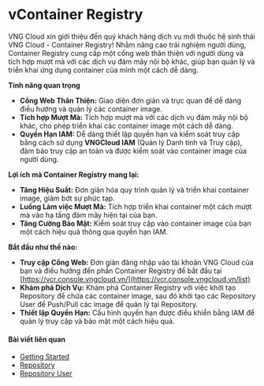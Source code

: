 # vContainer Registry

VNG Cloud xin giới thiệu đến quý khách hàng dịch vụ mới thuộc hệ sinh thái VNG Cloud - Container Registry! Nhằm nâng cao trải nghiệm người dùng, Container Registry cung cấp một cổng web thân thiện với người dùng và tích hợp mượt mà với các dịch vụ đám mây nội bộ khác, giúp bạn quản lý và triển khai ứng dụng container của mình một cách dễ dàng.

**Tính năng quan trọng**

* **Cổng Web Thân Thiện:** Giao diện đơn giản và trực quan để dễ dàng điều hướng và quản lý các container image.
* **Tích hợp Mượt Mà:** Tích hợp mượt mà với các dịch vụ đám mây nội bộ khác, cho phép triển khai các container image một cách dễ dàng.
* **Quyền Hạn IAM:** Dễ dàng thiết lập quyền hạn và kiểm soát truy cập bằng cách sử dụng **VNGCloud IAM** (Quản lý Danh tính và Truy cập), đảm bảo truy cập an toàn và được kiểm soát vào container image của người dùng.

**Lợi ích mà Container Registry mang lại:**

* **Tăng Hiệu Suất:** Đơn giản hóa quy trình quản lý và triển khai container image, giảm bớt sự phức tạp.
* **Luồng Làm việc Mượt Mà:** Tích hợp triển khai container một cách mượt mà vào hạ tầng đám mây hiện tại của bạn.
* **Tăng Cường Bảo Mật:** Kiểm soát truy cập vào container image của bạn một cách hiệu quả thông qua quyền hạn IAM.

**Bắt đầu như thế nào:**

* **Truy cập Cổng Web:** Đơn giản đăng nhập vào tài khoản VNG Cloud của bạn và điều hướng đến phần Container Registry để bắt đầu tại [https://vcr.console.vngcloud.vn/](https://vcr.console.vngcloud.vn/list)
* **Khám phá Dịch Vụ:** Khám phá Container Registry với việc khởi tạo Repository để chứa các container image, sau đó khởi tạo các Repository User để Push/Pull các image để quản lý tại Repository.
* **Thiết lập Quyền Hạn:** Cấu hình quyền hạn được điều khiển bằng IAM để quản lý truy cập và bảo mật một cách hiệu quả.

#### Bài viết liên quan <a href="#vcontainerregistry-baivietlienquan" id="vcontainerregistry-baivietlienquan"></a>

* [Getting Started](bat-dau-voi-vcr.md)
* [Repository](repository/)
* [Repository User](cach-tao-repository-user/)
